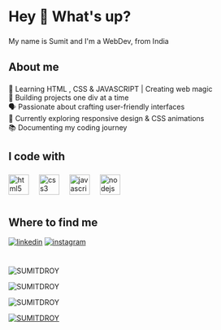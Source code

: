 <h1 align="left">Hey 👋 What's up?</h1>

###

<p align="left">My name is Sumit and I'm a WebDev, from India</p>

###

<h2 align="left">About me</h2>

###

<p align="left">🌱 Learning HTML , CSS & JAVASCRIPT | Creating web magic   <br>🔨 Building projects one div at a time  <br>🗣️ Passionate about crafting user-friendly interfaces  <br>🚀 Currently exploring responsive design & CSS animations  <br>📚 Documenting my coding journey</p>

###

<h2 align="left">I code with</h2>

###

<div align="left">
  <img src="https://cdn.jsdelivr.net/gh/devicons/devicon/icons/html5/html5-original.svg" height="40" alt="html5 logo"  />
  <img width="12" />
  <img src="https://cdn.jsdelivr.net/gh/devicons/devicon/icons/css3/css3-original.svg" height="40" alt="css3 logo"  />
  <img width="12" />
  <img src="https://cdn.jsdelivr.net/gh/devicons/devicon/icons/javascript/javascript-original.svg" height="40" alt="javascript logo"  />
  <img width="12" />
  <img src="https://cdn.jsdelivr.net/gh/devicons/devicon/icons/nodejs/nodejs-original.svg" height="40" alt="nodejs logo"  />
</div>


###

<h1></h1>
<p></p>
<h2> Where to find me</h2>
<p><a target="_blank" href="https://www.linkedin.com/in/sumitdroy" style="display: inline-block;"><img src="https://img.shields.io/badge/linkedin-logo?style=for-the-badge&logo=linkedin&logoColor=white&color=%230a77b6" alt="linkedin" /></a>
<a target="_blank" href="https://www.instagram.com/sumitdebroyxd" style="display: inline-block;"><img src="https://img.shields.io/badge/instagram-logo?style=for-the-badge&logo=instagram&logoColor=white&color=%23F35369" alt="instagram" /></a></p>

###




###

<h1></h1>
<p></p>
<p><img align="center" src="https://github-readme-stats.vercel.app/api?username=SUMITDROY&show_icons=true&locale=en" alt="SUMITDROY" /></p>
<p><img align="center" src="https://github-readme-streak-stats.herokuapp.com/?user=SUMITDROY&" alt="SUMITDROY" /></p>
<p><img src="[https://github-readme-stats.vercel.app/api/top-langs?username=SUMITDROY&show_icons=true&locale=en&layout=compact](https://camo.githubusercontent.com/7854dd8c1226b3d172de0a28994ae82182d67115301a0a6e99c23663e19b8664/68747470733a2f2f6769746875622d726561646d652d73747265616b2d73746174732e6865726f6b756170702e636f6d2f3f757365723d53554d495444524f5926)" alt="SUMITDROY" /></p>
<p><a href="https://github.com/ryo-ma/github-profile-trophy"><img src="https://github-profile-trophy.vercel.app/?username=SUMITDROY" alt="SUMITDROY" /></a></p>


###

###
